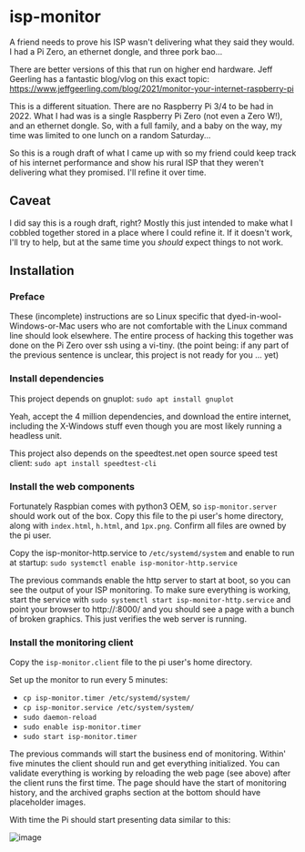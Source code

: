 # isp-monitor
A friend needs to prove his ISP wasn't delivering what they said they would.  I had a Pi Zero, an ethernet dongle,
and three pork bao...

There are better versions of this that run on higher end hardware.  Jeff Geerling has a fantastic blog/vlog on this
exact topic: https://www.jeffgeerling.com/blog/2021/monitor-your-internet-raspberry-pi

This is a different situation.  There are no Raspberry Pi 3/4 to be had in 2022. What I had was is a single Raspberry Pi
Zero (not even a Zero W!), and an ethernet dongle. So, with a full family, and a baby on the way, my time was limited to
one lunch on a random Saturday...

So this is a rough draft of what I came up with so my friend could keep track of his internet performance and show his
rural ISP that they weren't delivering what they promised. I'll refine it over time.

## Caveat
I did say this is a rough draft, right? Mostly this just intended to make what I cobbled together stored in a place
where I could refine it. If it doesn't work, I'll try to help, but at the same time you *should* expect things to not
work.

## Installation

### Preface
These (incomplete) instructions are so Linux specific that dyed-in-wool-Windows-or-Mac users who are not comfortable
with the Linux command line should look elsewhere. The entire process of hacking this together was done on the Pi
Zero over ssh using a vi-tiny.
(the point being: if any part of the previous sentence is unclear, this project is not ready for you ... yet)

### Install dependencies
This project depends on gnuplot: `sudo apt install gnuplot`

Yeah, accept the 4 million dependencies, and download the entire internet, including the X-Windows stuff even
though you are most likely running a headless unit.

This project also depends on the speedtest.net open source speed test client: `sudo apt install speedtest-cli`

### Install the web components
Fortunately Raspbian comes with python3 OEM, so `isp-monitor.server` should work out of the box. Copy this file to the
pi user's home directory, along with `index.html`, `h.html`, and `1px.png`.  Confirm all files are owned by the pi user.

Copy the isp-monitor-http.service to `/etc/systemd/system` and enable to run at startup:
`sudo systemctl enable isp-monitor-http.service`

The previous commands enable the http server to start at boot, so you can see the output of your ISP monitoring.  To
make sure everything is working, start the service with `sudo systemctl start isp-monitor-http.service` and point your
browser to http://<ip address of your pi>:8000/  and you should see a page with a bunch of broken graphics.  This just
verifies the web server is running.

### Install the monitoring client
Copy the `isp-monitor.client` file to the pi user's home directory.

Set up the monitor to run every 5 minutes:
- `cp isp-monitor.timer /etc/systemd/system/`
- `cp isp-monitor.service /etc/system/system/`
- `sudo daemon-reload`
- `sudo enable isp-monitor.timer`
- `sudo start isp-monitor.timer`

The previous commands will start the business end of monitoring.  Within' five minutes the client should run and get
everything initialized. You can validate everything is working by reloading the web page (see above) after the client
runs the first time. The page should have the start of monitoring history, and the archived graphs section at the bottom
should have placeholder images.
  
With time the Pi should start presenting data similar to this:
  
![image](https://user-images.githubusercontent.com/6550279/188284561-aad52df3-3767-49ba-9730-c7ed385fa82e.png)
  

